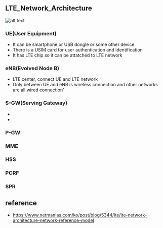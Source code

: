 ## LTE_Network_Architecture
![alt text](https://www.netmanias.com/ko/?m=attach&no=28769 "Logo Title Text 1")

### UE(User Equipment)
- It can be smartphone or USB dongle or some other device
- There is a USIM card for user authentication and identification
- It has LTE chip so it can be attatched to LTE network
### eNB(Evolved Node B)
- LTE center, connect UE and LTE network
- Only between UE and eNB is wireless connection and other networks are all wired connection'
### S-GW(Serving Gateway)
-
- 
### P-GW
### MME
### HSS
### PCRF
### SPR


## reference
- https://www.netmanias.com/ko/post/blog/5344/lte/lte-network-architecture-network-reference-model
